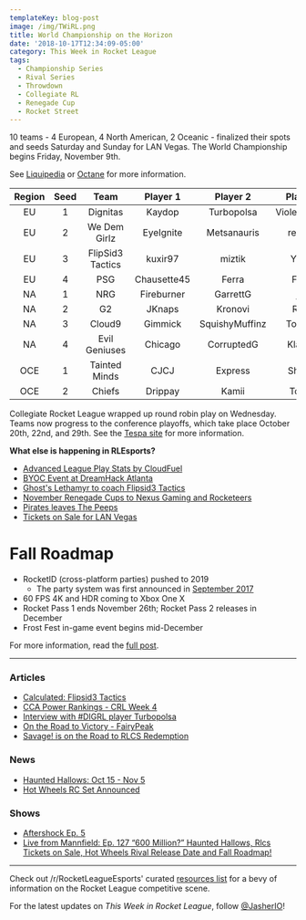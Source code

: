 ```yaml
---
templateKey: blog-post
image: /img/TWiRL.png
title: World Championship on the Horizon
date: '2018-10-17T12:34:09-05:00'
category: This Week in Rocket League
tags:
  - Championship Series
  - Rival Series
  - Throwdown
  - Collegiate RL
  - Renegade Cup
  - Rocket Street
---
```

10 teams - 4 European, 4 North American, 2 Oceanic - finalized their spots and seeds Saturday and Sunday for LAN Vegas. The World Championship begins Friday, November 9th.

See [Liquipedia](https://liquipedia.net/rocketleague/Rocket_League_Championship_Series/Season_6) or [Octane](https://octane.gg/event/rlcs-season-six-world-championship) for more information.

| Region | Seed | Team | Player 1 | Player 2 | Player 3 |
|:------:|:----:|:----------------:|:-----------:|:--------------:|:------------:|
| EU | 1 | Dignitas | Kaydop | Turbopolsa | ViolentPanda |
| EU | 2 | We Dem Girlz | EyeIgnite | Metsanauris | remkoe |
| EU | 3 | FlipSid3 Tactics | kuxir97 | miztik | Yukeo |
| EU | 4 | PSG | Chausette45 | Ferra | Fruity |
| NA | 1 | NRG | Fireburner | GarrettG | jstn |
| NA | 2 | G2 | JKnaps | Kronovi | Rizzo |
| NA | 3 | Cloud9 | Gimmick | SquishyMuffinz | Torment |
| NA | 4 | Evil Geniuses | Chicago | CorruptedG | Klassux |
| OCE | 1 | Tainted Minds | CJCJ | Express | Shadey |
| OCE | 2 | Chiefs | Drippay | Kamii | Torsos |

Collegiate Rocket League wrapped up round robin play on Wednesday. Teams now progress to the conference playoffs, which take place October 20th, 22nd, and 29th. See the [Tespa site](https://compete.tespa.org/tournament/117) for more information.  

**What else is happening in RLEsports?**

* [Advanced League Play Stats by CloudFuel](https://twitter.com/CloudFuel/status/1052588455253987329)
* [BYOC Event at DreamHack Atlanta](https://www.reddit.com/r/RocketLeagueEsports/comments/9or5le/dreamhack_atlanta_2018_nov_1618_byoc_event_1200/)
* [Ghost's Lethamyr to coach Flipsid3 Tactics](https://twitter.com/Lethamyr_RL/status/1052624073837051906)
* [November Renegade Cups to Nexus Gaming and Rocketeers](https://www.rocketleagueesports.com/news/november-renegade-cup-monthly-tournaments-/)
* [Pirates leaves The Peeps](https://twitter.com/unwise_pirates/status/1051943345109553152)
* [Tickets on Sale for LAN Vegas](https://www.reddit.com/r/RocketLeagueEsports/comments/9op14x/rlcs_world_championship_tickets_megathread/)

# Fall Roadmap

* RocketID (cross-platform parties) pushed to 2019
  * The party system was first announced in [September 2017](https://www.rocketleague.com/news/roadmap-after-autumn-update/)
* 60 FPS 4K and HDR coming to Xbox One X
* Rocket Pass 1 ends November 26th; Rocket Pass 2 releases in December
* Frost Fest in-game event begins mid-December

For more information, read the [full post](https://www.rocketleague.com/news/rocket-league-roadmap-fall-2018/).

---

### Articles

* [Calculated: Flipsid3 Tactics](https://www.rocketleagueesports.com/news/calculated--13--flipsid3-tactics/)
* [CCA Power Rankings - CRL Week 4](https://www.reddit.com/r/RocketLeagueEsports/comments/9ohkeo/collegiate_rocket_league_week_4_cca_power_rankings/)
* [Interview with #DIGRL player Turbopolsa](http://team-dignitas.net/articles/news/rocket-league/13044/interview-with-digrl-player-turbopolsa)
* [On the Road to Victory - FairyPeak](https://www.theplayerslobby.com/2812/on-the-road-to-victory-fairy-peak-team-vitality-rocket-league/#.IIXVkQG3ZL)
* [Savage! is on the Road to RLCS Redemption](https://ginx.tv/rocket-league/savage-road-to-rlcs-redemption/)

### News

* [Haunted Hallows: Oct 15 - Nov 5](https://www.rocketleague.com/news/haunted-hallows-returns-october-15/)
* [Hot Wheels RC Set Announced](https://www.rocketleague.com/news/hot-wheels-rocket-league-rc-rivals-set-november-1/)

### Shows

* [Aftershock Ep. 5](https://www.youtube.com/watch?v=sp8U-lsEvM4)
* [Live from Mannfield: Ep. 127 “600 Million?” Haunted Hallows, Rlcs Tickets on Sale, Hot Wheels Rival Release Date and Fall Roadmap!](http://www.lfmannfield.com/episodes/2018/10/17/ep-127-600-million-haunted-hallows-rlcs-tickets-on-sale-hot-wheels-rival-release-date-and-fall-roadmap)

---

Check out /r/RocketLeagueEsports' curated [resources list](https://www.reddit.com/r/RocketLeagueEsports/wiki/links) for a bevy of information on the Rocket League competitive scene.

For the latest updates on *This Week in Rocket League*, follow [@JasherIO](https://twitter.com/JasherIO)!
